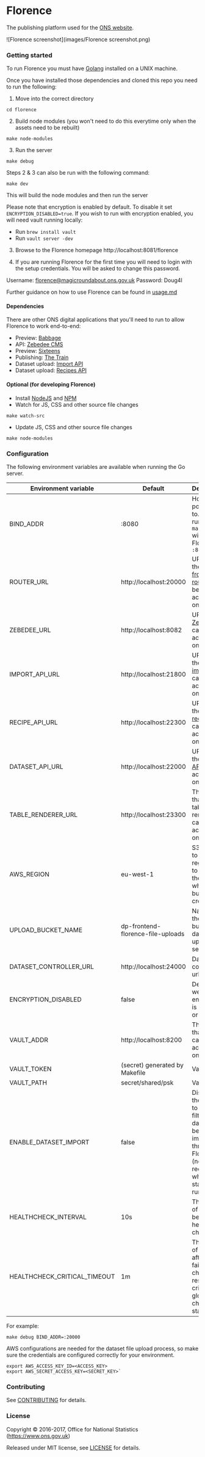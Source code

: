 Florence
================

The publishing platform used for the [ONS website](https://www.ons.gov.uk).

![Florence screenshot](images/Florence screenshot.png)

### Getting started

To run Florence you must have [Golang](https://golang.org/) installed on a UNIX machine.

Once you have installed those dependencies and cloned this repo you need to run the following:

1. Move into the correct directory
```
cd florence
```
2. Build node modules (you won't need to do this everytime only when the assets need to be rebuilt)
```
make node-modules
```
3. Run the server
```
make debug
```

Steps 2 & 3 can also be run with the following command:
```
make dev
```
This will build the node modules and then run the server

Please note that encryption is enabled by default. To disable it set `ENCRYPTION_DISABLED=true`. If you wish to run with encryption
enabled, you will need vault running locally:

- Run `brew install vault`
- Run `vault server -dev`

3. Browse to the Florence homepage http://localhost:8081/florence

4. If you are running Florence for the first time you will need to login with the setup credentials. You will be asked to change this password.

Username: florence@magicroundabout.ons.gov.uk
Password: Doug4l

Further guidance on how to use Florence can be found in [usage.md](USAGE.md)

#### Dependencies

There are other ONS digital applications that you'll need to run to allow Florence to work end-to-end:

- Preview: [Babbage](https://github.com/ONSdigital/babbage)
- API: [Zebedee CMS](https://github.com/ONSdigital/zebedee)
- Preview: [Sixteens](https://github.com/ONSdigital/sixteens)
- Publishing: [The Train](https://github.com/ONSdigital/sixteens)
- Dataset upload: [Import API](https://github.com/ONSdigital/dp-import-api)
- Dataset upload: [Recipes API](https://github.com/ONSdigital/dp-recipe-api)

#### Optional (for developing Florence)

- Install [NodeJS](https://nodejs.org/en/) and [NPM](https://www.npmjs.com/)
- Watch for JS, CSS and other source file changes
```
make watch-src
```
- Update JS, CSS and other source file changes
```
make node-modules 
```

### Configuration

The following environment variables are available when running the Go server.

| Environment variable         | Default                           | Description                                                                                                                              |
|------------------------------|-----------------------------------|------------------------------------------------------------------------------------------------------------------------------------------|
| BIND_ADDR                    | :8080                             | Host and port to bind to. **Note**: running `make debug` will run Florence on `:8081`                                                    |
| ROUTER_URL                   | http://localhost:20000            | URL that the [frontend router](https://github.com/ONSdigital/dp-frontend-router) can be accessed on                                      |
| ZEBEDEE_URL                  | http://localhost:8082             | URL that [Zebedee](https://github.com/ONSdigital/zebedee) can be accessed on                                                             |
| IMPORT_API_URL               | http://localhost:21800            | URL that the [dataset import API](https://github.com/ONSdigital/dp-import-api) can be accessed on                                        |
| RECIPE_API_URL               | http://localhost:22300            | URL that the [dataset recipes API](https://github.com/ONSdigital/dp-recipe-api) can be accessed on                                       |
| DATASET_API_URL              | http://localhost:22000            | URL that the [dataset API](https://github.com/ONSdigital/dp-dataset-api) can be accessed on                                              |
| TABLE_RENDERER_URL           | http://localhost:23300            | The URL that dp-table-renderer can be accessed on                                                                                        |
| AWS_REGION                   | eu-west-1                         | S3 region to use. This region has to match the region where the bucket was created.                                                      |
| UPLOAD_BUCKET_NAME           | dp-frontend-florence-file-uploads | Name of the S3 bucket that dataset uploads are sent to                                                                                   |
| DATASET_CONTROLLER_URL       | http://localhost:24000            | Dataset controller url                                                                                                                   |
| ENCRYPTION_DISABLED          | false                             | Determines wether encryption is disabled or enabled                                                                                      |
| VAULT_ADDR                   | http://localhost:8200             | The URL that vault can be accessed on                                                                                                    |
| VAULT_TOKEN                  | (secret) generated by Makefile    | Vault token                                                                                                                              |
| VAULT_PATH                   | secret/shared/psk                 | Vault path                                                                                                                               |
| ENABLE_DATASET_IMPORT        | false                             | Displays the screens to allow filterable datasets to be imported through Florence (note: it requires the whole CMD stack to be running)  |
| HEALTHCHECK_INTERVAL         | 10s                               | The period of time between health checks                                                                                                 |
| HEALTHCHECK_CRITICAL_TIMEOUT | 1m                                | The period of time after which failing checks will result in critical global check status                                                |


For example:
```
make debug BIND_ADDR=:20000
```

AWS configurations are needed for the dataset file upload process, so make sure the credentials are configured correctly for your environment.
```
export AWS_ACCESS_KEY_ID=<ACCESS_KEY>
export AWS_SECRET_ACCESS_KEY=<SECRET_KEY>`
```

### Contributing

See [CONTRIBUTING](CONTRIBUTING.md) for details.

### License

Copyright © 2016-2017, Office for National Statistics (https://www.ons.gov.uk)

Released under MIT license, see [LICENSE](LICENSE.md) for details.
